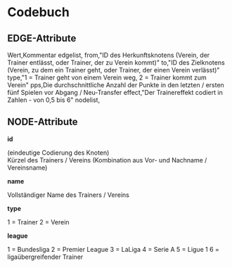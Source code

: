 # Codebuch

## EDGE-Attribute

Wert,Kommentar
edgelist,
from,"ID des Herkunftsknotens (Verein, der Trainer entlässt, oder Trainer, der zu Verein kommt)"
to,"ID des Zielknotens (Verein, zu dem ein Trainer geht, oder Trainer, der einen Verein verlässt)"
type,"1 = Trainer geht von einem Verein weg, 2 = Trainer kommt zum Verein"
pps,Die durchschnittliche Anzahl der Punkte in den letzten / ersten fünf Spielen vor Abgang / Neu-Transfer 
effect,"Der Trainereffekt codiert in Zahlen - von 0,5 bis 6"
nodelist,

## NODE-Attribute

**id**

(eindeutige Codierung des Knoten)   
Kürzel des Trainers / Vereins (Kombination aus Vor- und Nachname / Vereinsname)

**name** 

Vollständiger Name des Trainers / Vereins

**type**

1 = Trainer
2 = Verein

**league**

1 = Bundesliga
2 = Premier League
3 = LaLiga
4 = Serie A
5 = Ligue 1
6 = ligaübergreifender Trainer
